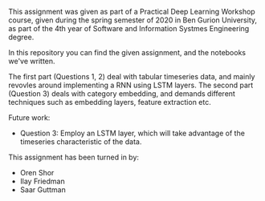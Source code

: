 This assignment was given as part of a Practical Deep Learning Workshop course, given during the spring semester of 2020 in Ben Gurion University,
as part of the 4th year of Software and Information Systmes Engineering degree.

In this repository you can find the given assignment, and the notebooks we've written.

The first part (Questions 1, 2) deal with tabular timeseries data, and mainly revovles around implementing a RNN using LSTM layers.
The second part (Question 3) deals with category embedding, and demands different techniques such as embedding layers, feature extraction etc.

Future work:
  * Question 3: Employ an LSTM layer, which will take advantage of the timeseries characteristic of the data.


This assignment has been turned in by:

  * Oren Shor
  * Ilay Friedman
  * Saar Guttman

